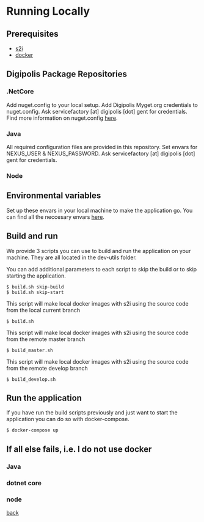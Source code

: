 # Running Locally #

## Prerequisites ##

* [s2i](https://github.com/openshift/source-to-image)
* [docker](https://www.docker.com/)

## Digipolis Package Repositories ##
### .NetCore ###
Add nuget.config to your local setup. Add Digipolis Myget.org credentials to nuget.config. Ask servicefactory [at] digipolis [dot] gent for credentials.
Find more information on nuget.config [here](https://docs.microsoft.com/en-us/nuget/consume-packages/configuring-nuget-behavior). 
### Java ###
All required configuration files are provided in this repository.
Set envars for NEXUS_USER & NEXUS_PASSWORD. Ask servicefactory [at] digipolis [dot] gent for credentials.
### Node ###

## Environmental variables ##

Set up these envars in your local machine to make the application go. You can find all the neccesary envars [here](../README.md#environment-variables). 

## Build and run ##

We provide 3 scripts you can use to build and run the application on your machine. They are all located in the dev-utils folder. 

You can add additional parameters to each script to skip the build or to skip starting the application. 
```
$ build.sh skip-build
$ build.sh skip-start
```

This script will make local docker images with s2i using the source code from the local current branch
```
$ build.sh
```
This script will make local docker images with s2i using the source code from the remote master branch
```
$ build_master.sh
```
This script will make local docker images with s2i using the source code from the remote develop branch
```
$ build_develop.sh
```

## Run the application ##

If you have run the build scripts previously and just want to start the application you can do so with docker-compose. 

```
$ docker-compose up
```

## If all else fails, i.e. I do not use docker  ##
### Java ###

### dotnet core ###

### node ###

[back](../README.md)